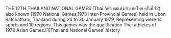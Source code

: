 THE 12TH THAILAND NATIONAL GAMES (Thai:กีฬาเขตแห่งประเทศไทย ครั้งที่ 12) also known (1978 National Games,1978 Inter-Provincial Games) held in Ubon Ratchathani, Thailand during 24 to 30 January 1979, Representing were 14 sports and 10 regions. This games was the qualification Thai athletes of 1978 Asian Games.[1]Thailand National Games' history
